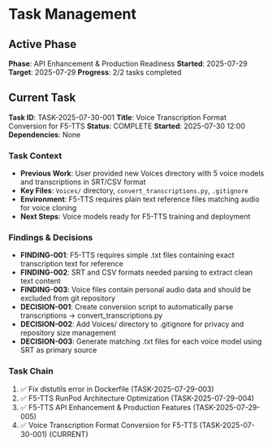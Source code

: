 # Task Management

## Active Phase
**Phase**: API Enhancement & Production Readiness
**Started**: 2025-07-29
**Target**: 2025-07-29
**Progress**: 2/2 tasks completed

## Current Task
**Task ID**: TASK-2025-07-30-001
**Title**: Voice Transcription Format Conversion for F5-TTS
**Status**: COMPLETE
**Started**: 2025-07-30 12:00
**Dependencies**: None

### Task Context
- **Previous Work**: User provided new Voices directory with 5 voice models and transcriptions in SRT/CSV format
- **Key Files**: `Voices/` directory, `convert_transcriptions.py`, `.gitignore`
- **Environment**: F5-TTS requires plain text reference files matching audio for voice cloning
- **Next Steps**: Voice models ready for F5-TTS training and deployment

### Findings & Decisions
- **FINDING-001**: F5-TTS requires simple .txt files containing exact transcription text for reference
- **FINDING-002**: SRT and CSV formats needed parsing to extract clean text content
- **FINDING-003**: Voice files contain personal audio data and should be excluded from git repository
- **DECISION-001**: Create conversion script to automatically parse transcriptions → convert_transcriptions.py
- **DECISION-002**: Add Voices/ directory to .gitignore for privacy and repository size management
- **DECISION-003**: Generate matching .txt files for each voice model using SRT as primary source

### Task Chain
1. ✅ Fix distutils error in Dockerfile (TASK-2025-07-29-003)
2. ✅ F5-TTS RunPod Architecture Optimization (TASK-2025-07-29-004)
3. ✅ F5-TTS API Enhancement & Production Features (TASK-2025-07-29-005)
4. ✅ Voice Transcription Format Conversion for F5-TTS (TASK-2025-07-30-001) (CURRENT)
